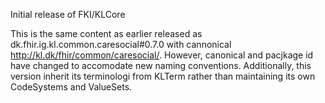 Initial release of FKI/KLCore

This is the same content as earlier released as dk.fhir.ig.kl.common.caresocial#0.7.0 with cannonical http://kl.dk/fhir/common/caresocial/. However, canonical and pacjkage id have changed to accomodate new naming conventions. Additionally, this version inherit its terminologi from KLTerm rather than maintaining its own CodeSystems and ValueSets.